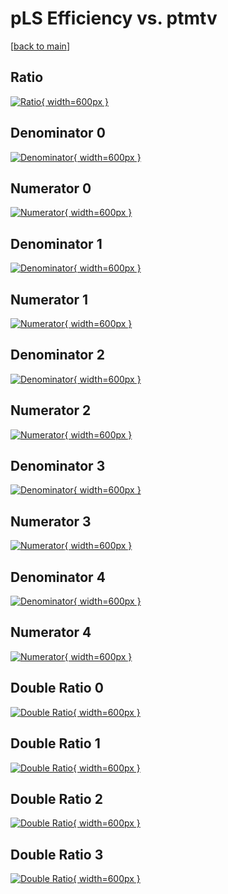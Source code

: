 # pLS Efficiency vs. ptmtv

[[back to main](./)]



## Ratio

[![Ratio](../mtv/var/pLS_loweta_13_-1_eff_ptmtv.png){ width=600px }](../mtv/var/pLS_loweta_13_-1_eff_ptmtv.pdf)

## Denominator 0

[![Denominator](../mtv/den/pLS_loweta_13_-1_eff_ptmtv_den0.png){ width=600px }](../mtv/den/pLS_loweta_13_-1_eff_ptmtv_den0.pdf)

## Numerator 0

[![Numerator](../mtv/num/pLS_loweta_13_-1_eff_ptmtv_num0.png){ width=600px }](../mtv/num/pLS_loweta_13_-1_eff_ptmtv_num0.pdf)

## Denominator 1

[![Denominator](../mtv/den/pLS_loweta_13_-1_eff_ptmtv_den1.png){ width=600px }](../mtv/den/pLS_loweta_13_-1_eff_ptmtv_den1.pdf)

## Numerator 1

[![Numerator](../mtv/num/pLS_loweta_13_-1_eff_ptmtv_num1.png){ width=600px }](../mtv/num/pLS_loweta_13_-1_eff_ptmtv_num1.pdf)

## Denominator 2

[![Denominator](../mtv/den/pLS_loweta_13_-1_eff_ptmtv_den2.png){ width=600px }](../mtv/den/pLS_loweta_13_-1_eff_ptmtv_den2.pdf)

## Numerator 2

[![Numerator](../mtv/num/pLS_loweta_13_-1_eff_ptmtv_num2.png){ width=600px }](../mtv/num/pLS_loweta_13_-1_eff_ptmtv_num2.pdf)

## Denominator 3

[![Denominator](../mtv/den/pLS_loweta_13_-1_eff_ptmtv_den3.png){ width=600px }](../mtv/den/pLS_loweta_13_-1_eff_ptmtv_den3.pdf)

## Numerator 3

[![Numerator](../mtv/num/pLS_loweta_13_-1_eff_ptmtv_num3.png){ width=600px }](../mtv/num/pLS_loweta_13_-1_eff_ptmtv_num3.pdf)

## Denominator 4

[![Denominator](../mtv/den/pLS_loweta_13_-1_eff_ptmtv_den4.png){ width=600px }](../mtv/den/pLS_loweta_13_-1_eff_ptmtv_den4.pdf)

## Numerator 4

[![Numerator](../mtv/num/pLS_loweta_13_-1_eff_ptmtv_num4.png){ width=600px }](../mtv/num/pLS_loweta_13_-1_eff_ptmtv_num4.pdf)

## Double Ratio 0

[![Double Ratio](../mtv/ratio/pLS_loweta_13_-1_eff_ptmtv_ratio0.png){ width=600px }](../mtv/ratio/pLS_loweta_13_-1_eff_ptmtv_ratio0.pdf)

## Double Ratio 1

[![Double Ratio](../mtv/ratio/pLS_loweta_13_-1_eff_ptmtv_ratio1.png){ width=600px }](../mtv/ratio/pLS_loweta_13_-1_eff_ptmtv_ratio1.pdf)

## Double Ratio 2

[![Double Ratio](../mtv/ratio/pLS_loweta_13_-1_eff_ptmtv_ratio2.png){ width=600px }](../mtv/ratio/pLS_loweta_13_-1_eff_ptmtv_ratio2.pdf)

## Double Ratio 3

[![Double Ratio](../mtv/ratio/pLS_loweta_13_-1_eff_ptmtv_ratio3.png){ width=600px }](../mtv/ratio/pLS_loweta_13_-1_eff_ptmtv_ratio3.pdf)

